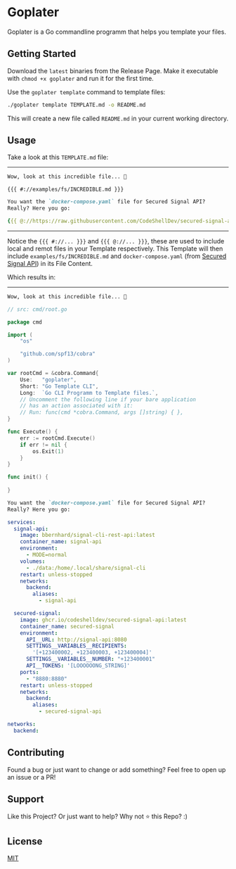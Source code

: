 # Goplater

Goplater is a Go commandline programm that helps you template your files.

## Getting Started

Download the `latest` binaries from the Release Page.
Make it executable with `chmod +x goplater` and run it for the first time.

Use the `goplater template` command to template files:

```bash
./goplater template TEMPLATE.md -o README.md
```

This will create a new file called `README.md` in your current working directory.

## Usage

Take a look at this `TEMPLATE.md` file:

---

```md
Wow, look at this incredible file... 🥳
```

`{{{ #://examples/fs/INCREDIBLE.md }}}`

```md
You want the `docker-compose.yaml` file for Secured Signal API?
Really? Here you go:
```

```yaml
{{{ @://https://raw.githubusercontent.com/CodeShellDev/secured-signal-api/refs/heads/main/docker-compose.yaml }}}
```

---

Notice the `{­{­{ #://... }­}­}` and `{­{­{ @://... }­}­}`, these are used to include local and remot files in your Template respectively.
This Template will then include `examples/fs/INCREDIBLE.md` and `docker-compose.yaml` (from [Secured Signal API](https://github.com/CodeShellDev/secured-signal-api/blob/main/docker-compose.yaml)) in its File Content.

Which results in:

---

```md
Wow, look at this incredible file... 🥳
```

````go
// src: cmd/root.go

package cmd

import (
	"os"

	"github.com/spf13/cobra"
)

var rootCmd = &cobra.Command{
	Use:   "goplater",
    Short: "Go Template CLI",
    Long:  `Go CLI Programm to Template files.`,
	// Uncomment the following line if your bare application
	// has an action associated with it:
	// Run: func(cmd *cobra.Command, args []string) { },
}

func Execute() {
	err := rootCmd.Execute()
	if err != nil {
		os.Exit(1)
	}
}

func init() {
	
}
````

```md
You want the `docker-compose.yaml` file for Secured Signal API?
Really? Here you go:
```

```yaml
services:
  signal-api:
    image: bbernhard/signal-cli-rest-api:latest
    container_name: signal-api
    environment:
      - MODE=normal
    volumes:
      - ./data:/home/.local/share/signal-cli
    restart: unless-stopped
    networks:
      backend:
        aliases:
          - signal-api

  secured-signal:
    image: ghcr.io/codeshelldev/secured-signal-api:latest
    container_name: secured-signal
    environment:
      API__URL: http://signal-api:8080
      SETTINGS__VARIABLES__RECIPIENTS:
        '[+123400002, +123400003, +123400004]'
      SETTINGS__VARIABLES__NUMBER: "+123400001"
      API__TOKENS: '[LOOOOOONG_STRING]'
    ports:
      - "8880:8880"
    restart: unless-stopped
    networks:
      backend:
        aliases:
          - secured-signal-api

networks:
  backend:
```

## Contributing

Found a bug or just want to change or add something?
Feel free to open up an issue or a PR!

## Support

Like this Project? Or just want to help?
Why not ⭐️ this Repo? :)

## License

[MIT](https://choosealicense.com/licenses/mit/)

